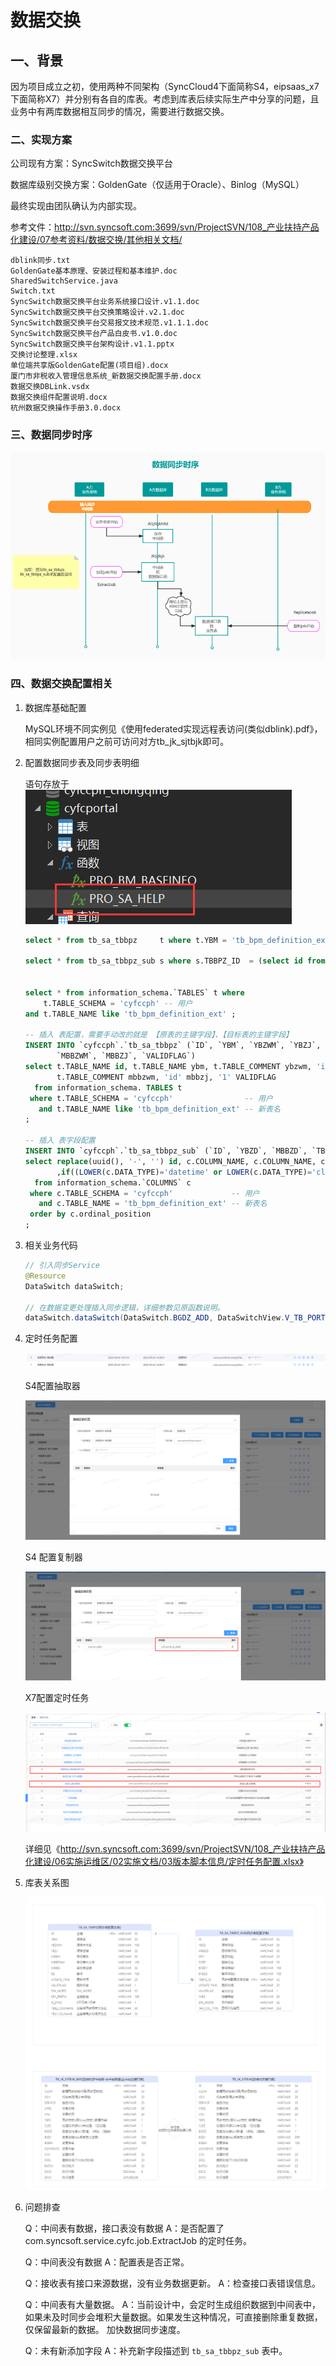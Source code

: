 # 数据交换

## 一、背景

因为项目成立之初，使用两种不同架构（SyncCloud4下面简称S4，eipsaas_x7下面简称X7）并分别有各自的库表。考虑到库表后续实际生产中分享的问题，且业务中有两库数据相互同步的情况，需要进行数据交换。

### 二、实现方案

公司现有方案：SyncSwitch数据交换平台

数据库级别交换方案：GoldenGate（仅适用于Oracle）、Binlog（MySQL）

最终实现由团队确认为内部实现。

参考文件：http://svn.syncsoft.com:3699/svn/ProjectSVN/108_产业扶持产品化建设/07参考资料/数据交换/其他相关文档/

    dblink同步.txt
    GoldenGate基本原理、安装过程和基本维护.doc
    SharedSwitchService.java
    Switch.txt
    SyncSwitch数据交换平台业务系统接口设计.v1.1.doc
    SyncSwitch数据交换平台交换策略设计.v2.1.doc
    SyncSwitch数据交换平台交易报文技术规范.v1.1.1.doc
    SyncSwitch数据交换平台产品白皮书.v1.0.doc
    SyncSwitch数据交换平台架构设计.v1.1.pptx
    交换讨论整理.xlsx
    单位端共享版GoldenGate配置(项目组).docx
    厦门市非税收入管理信息系统_新数据交换配置手册.docx
    数据交换DBLink.vsdx
    数据交换组件配置说明.docx
    杭州数据交换操作手册3.0.docx

### 三、数据同步时序

![image-20220926161441106](数据交换.assets/image-20220926161441106.png)

### 四、数据交换配置相关


1. 数据库基础配置

   MySQL环境不同实例见《使用federated实现远程表访问(类似dblink).pdf》，相同实例配置用户之前可访问对方tb_jk_sjtbjk即可。

2. 配置数据同步表及同步表明细

   语句存放于 ![image-20211227175730042](数据交换.assets/image-20211227175730042.png)

   ```sql
   select * from tb_sa_tbbpz     t where t.YBM = 'tb_bpm_definition_ext' ;
   
   select * from tb_sa_tbbpz_sub s where s.TBBPZ_ID  = (select id from tb_sa_tbbpz     t where t.YBM = 'tb_bpm_definition_ext' );
   
   
   select * from information_schema.`TABLES` t where 
       t.TABLE_SCHEMA = 'cyfccph' -- 用户
   and t.TABLE_NAME like 'tb_bpm_definition_ext' ;
   
   -- 插入 表配置，需要手动改的就是 【原表的主键字段】、【目标表的主键字段】
   INSERT INTO `cyfccph`.`tb_sa_tbbpz` (`ID`, `YBM`, `YBZWM`, `YBZJ`, `MBBM`,
          `MBBZWM`, `MBBZJ`, `VALIDFLAG`) 
   select t.TABLE_NAME id, t.TABLE_NAME ybm, t.TABLE_COMMENT ybzwm, 'id' ybzj, t.TABLE_NAME mbbm,
          t.TABLE_COMMENT mbbzwm, 'id' mbbzj, '1' VALIDFLAG
     from information_schema. TABLES t
    where t.TABLE_SCHEMA = 'cyfccph'                -- 用户
      and t.TABLE_NAME like 'tb_bpm_definition_ext' -- 新表名
   ;
   
   -- 插入 表字段配置
   INSERT INTO `cyfccph`.`tb_sa_tbbpz_sub` (`ID`, `YBZD`, `MBBZD`, `TBBPZ_ID`, `VALIDFLAG`, `TAR_COL_TYPE`) 
   select replace(uuid(), '-', '') id, c.COLUMN_NAME, c.COLUMN_NAME, c.TABLE_NAME, '1'
          ,if((LOWER(c.DATA_TYPE)='datetime' or LOWER(c.DATA_TYPE)='clob' or LOWER(c.DATA_TYPE)='blob'), c.DATA_TYPE, null) DATA_TYPE
     from information_schema.`COLUMNS` c
    where c.TABLE_SCHEMA = 'cyfccph'             -- 用户
      and c.TABLE_NAME = 'tb_bpm_definition_ext' -- 新表名
    order by c.ordinal_position
   ;
   ```

   

3. 相关业务代码

   ```java
   // 引入同步Service
   @Resource
   DataSwitch dataSwitch;
   
   // 在数据变更处理插入同步逻辑，详细参数见原函数说明。
   dataSwitch.dataSwitch(DataSwitch.BGDZ_ADD, DataSwitchView.V_TB_PORTAL_PROJECT, 业务变更表主键值);
   ```

   

4. 定时任务配置

   

   ![image-20220926162727256](数据交换.assets/image-20220926162727256.png)

   S4配置抽取器

   ![image-20220926162741784](数据交换.assets/image-20220926162741784.png)

   S4 配置复制器

   ![image-20220926162513526](数据交换.assets/image-20220926162513526.png)

   X7配置定时任务

   ![image-20220926162928712](数据交换.assets/image-20220926162928712.png)

   

   详细见《http://svn.syncsoft.com:3699/svn/ProjectSVN/108_产业扶持产品化建设/06实施运维区/02实施文档/03版本脚本信息/定时任务配置.xlsx》

   

5. 库表关系图

   ![cyfccph-DATA_TRANSFER_ER[数据交换-关系图]-2022112100044](数据交换.assets/cyfccph-DATA_TRANSFER_ER[数据交换-关系图]-2022112100044-16673545603942.png)

6. 问题排查

   Q：中间表有数据，接口表没有数据
   A：是否配置了 com.syncsoft.service.cyfc.job.ExtractJob 的定时任务。

   

   Q：中间表没有数据
   A：配置表是否正常。

   

   Q：接收表有接口来源数据，没有业务数据更新。
   A：检查接口表错误信息。

   

   Q：中间表有大量数据。
   A：当前设计中，会定时生成组织数据到中间表中，如果未及时同步会堆积大量数据。如果发生这种情况，可直接删除重复数据，仅保留最新的数据。
   加快数据同步速度。

   

   Q：未有新添加字段
   A：补充新字段描述到 `tb_sa_tbbpz_sub` 表中。
